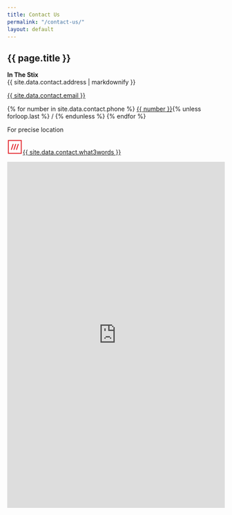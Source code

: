 ```yaml
---
title: Contact Us
permalink: "/contact-us/"
layout: default
---
```


<section id="contact-us">
    <div class="about ripped after-ripped">
        <h2>{{ page.title }}</h2>
    </div>
    <div class="contact-info">
        <div class="container flex">
        <div class="left">
            <p><strong>In The Stix</strong><br>
            {{ site.data.contact.address | markdownify }}</p>
        </div>
        <div class="right">
            <p><a href="mailto:{{ site.data.contact.email }}">{{ site.data.contact.email }}</a></p>
            <p> {% for number in site.data.contact.phone %}
                <a href="tel:+44{{ number | remove: ' ' }}">{{ number }}</a>{% unless forloop.last %} / {% endunless %}
                {% endfor %}
            </p>
            <p class="smaller-text">For precise location</p>
            <p class="flex-www"><img src="/assets/images/what3wrods.png"><a href="https://inthestix.co.uk/contact/#:~:text=cool.actors.showrooms">{{ site.data.contact.what3words }}</a></p>
        </div>
        </div>
        <div class="container">
            <div class="map-container">
                <iframe src="https://my.atlist.com/map/7fd5c4d2-1351-46ca-9f7e-affdfd04de6a?share=true" allow="geolocation 'self' https://my.atlist.com" width="100%" height="800px" loading="lazy" frameborder="0" scrolling="no" allowfullscreen id="atlist-embed"></iframe>
            </div>
        </div> 
    </div>  
</section>

